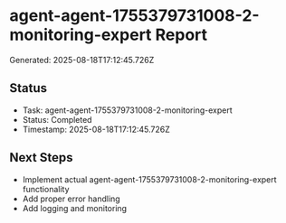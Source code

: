 # agent-agent-1755379731008-2-monitoring-expert Report

Generated: 2025-08-18T17:12:45.726Z

## Status
- Task: agent-agent-1755379731008-2-monitoring-expert
- Status: Completed
- Timestamp: 2025-08-18T17:12:45.726Z

## Next Steps
- Implement actual agent-agent-1755379731008-2-monitoring-expert functionality
- Add proper error handling
- Add logging and monitoring
